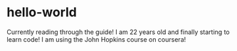 # hello-world
Currently reading through the guide!
I am 22 years old and finally starting to learn code! I am using the John Hopkins course on coursera!

